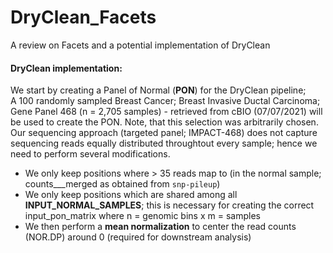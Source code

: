# DryClean_Facets
A review on Facets and a potential implementation of DryClean

#### DryClean implementation:
We start by creating a Panel of Normal (**PON**) for the DryClean pipeline;   
A 100 randomly sampled Breast Cancer; Breast Invasive Ductal Carcinoma; Gene Panel 468 (n = 2,705 samples) - retrieved from cBIO (07/07/2021) will be used to create the PON. Note, that this selection was arbitrarily chosen.  
Our sequencing approach (targeted panel; IMPACT-468) does not capture sequencing reads equally distributed throughtout every sample; hence we need to perform several modifications.   
* We only keep positions where > 35 reads map to (in the normal sample; counts___merged as obtained from `snp-pileup`)   
* We only keep positions which are shared among all **INPUT_NORMAL_SAMPLES**; this is necessary for creating the correct input_pon_matrix where n = genomic bins x m = samples   
* We then perform a **mean normalization** to center the read counts (NOR.DP) around 0 (required for downstream analysis)   
 
